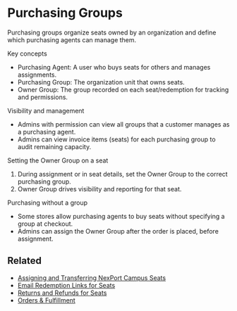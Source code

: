 # Purchasing Groups

Purchasing groups organize seats owned by an organization and define which purchasing agents can manage them.

Key concepts
- Purchasing Agent: A user who buys seats for others and manages assignments.
- Purchasing Group: The organization unit that owns seats.
- Owner Group: The group recorded on each seat/redemption for tracking and permissions.

Visibility and management
- Admins with permission can view all groups that a customer manages as a purchasing agent.
- Admins can view invoice items (seats) for each purchasing group to audit remaining capacity.

Setting the Owner Group on a seat
1) During assignment or in seat details, set the Owner Group to the correct purchasing group.
2) Owner Group drives visibility and reporting for that seat.

Purchasing without a group
- Some stores allow purchasing agents to buy seats without specifying a group at checkout.
- Admins can assign the Owner Group after the order is placed, before assignment.

## Related
- [Assigning and Transferring NexPort Campus Seats](assigning-and-transferring-seats/README.md)
- [Email Redemption Links for Seats](email-redemption-links-for-seats.md)
- [Returns and Refunds for Seats](returns-and-refunds-for-seats.md)
- [Orders & Fulfillment](orders.md)
